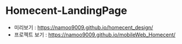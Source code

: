 # Homecent-LandingPage
- 미리보기 : https://namoo9009.github.io/homecent_design/
- 프로젝트 보기 : https://namoo9009.github.io/mobileWeb_Homecent/
